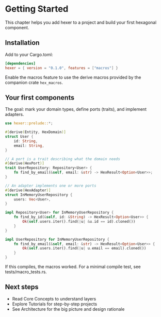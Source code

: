 # Getting Started

This chapter helps you add hexer to a project and build your first hexagonal component.

## Installation

Add to your Cargo.toml:

```toml
[dependencies]
hexer = { version = "0.1.0", features = ["macros"] }
```

Enable the macros feature to use the derive macros provided by the companion crate `hex_macros`.

## Your first components

The goal: mark your domain types, define ports (traits), and implement adapters.

```rust
use hexer::prelude::*;

#[derive(Entity, HexDomain)]
struct User {
    id: String,
    email: String,
}

// A port is a trait describing what the domain needs
#[derive(HexPort)]
trait UserRepository: Repository<User> {
    fn find_by_email(&self, email: &str) -> HexResult<Option<User>>;
}

// An adapter implements one or more ports
#[derive(HexAdapter)]
struct InMemoryUserRepository {
    users: Vec<User>,
}

impl Repository<User> for InMemoryUserRepository {
    fn find_by_id(&self, id: &String) -> HexResult<Option<User>> {
        Ok(self.users.iter().find(|u| &u.id == id).cloned())
    }
}

impl UserRepository for InMemoryUserRepository {
    fn find_by_email(&self, email: &str) -> HexResult<Option<User>> {
        Ok(self.users.iter().find(|u| u.email == email).cloned())
    }
}
```

If this compiles, the macros worked. For a minimal compile test, see tests/macro_tests.rs.

## Next steps

- Read Core Concepts to understand layers
- Explore Tutorials for step-by-step projects
- See Architecture for the big picture and design rationale
